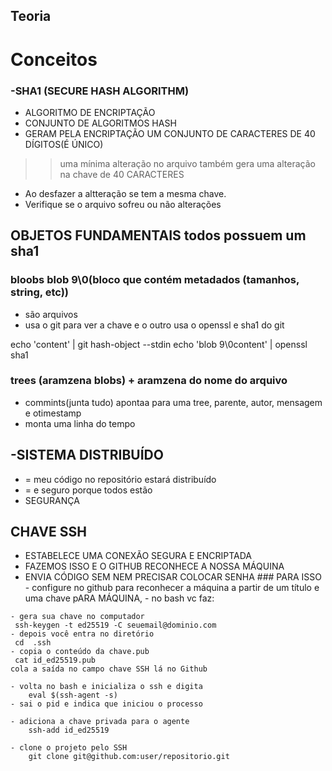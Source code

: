 ## Teoria
# Conceitos
### -SHA1 (SECURE HASH ALGORITHM)
- ALGORITMO DE ENCRIPTAÇÃO
- CONJUNTO DE ALGORITMOS HASH
- GERAM  PELA ENCRIPTAÇÃO UM CONJUNTO DE CARACTERES  DE 40 DÍGITOS(É ÚNICO)

>> uma mínima alteração no arquivo também gera uma alteração na chave de 40 CARACTERES
- Ao desfazer a altteração se tem a mesma chave.
- Verifique se o arquivo sofreu ou não alterações

## OBJETOS FUNDAMENTAIS todos possuem um sha1
### bloobs blob 9\0(bloco que contém metadados (tamanhos, string, etc))
- são arquivos
- usa o git para ver a chave e o outro usa o openssl e sha1 do git

echo 'content' | git hash-object --stdin
echo 'blob 9\0content' | openssl sha1
    
### trees (aramzena blobs) + aramzena do nome do arquivo

- commints(junta tudo) apontaa para uma tree, parente, autor, mensagem e otimestamp
- monta uma linha do tempo

## -SISTEMA DISTRIBUÍDO
- = meu código no repositório estará distribuído
- = e seguro porque todos estão 
- SEGURANÇA


## CHAVE SSH
   - ESTABELECE UMA CONEXÃO SEGURA E ENCRIPTADA 
   - FAZEMOS ISSO E O GITHUB RECONHECE A NOSSA MÁQUINA
   - ENVIA CÓDIGO SEM NEM PRECISAR COLOCAR SENHA
    ### PARA ISSO
    - configure no github para reconhecer a máquina a partir de um título e uma chave pARA MÁQUINA,
    - no bash vc faz:
    
    - gera sua chave no computador
     ssh-keygen -t ed25519 -C seuemail@dominio.com
    - depois você entra no diretório
     cd  .ssh
    - copia o conteúdo da chave.pub
     cat id_ed25519.pub
    cola a saída no campo chave SSH lá no Github

    - volta no bash e inicializa o ssh e digita
        eval $(ssh-agent -s)    
    - sai o pid e indica que iniciou o processo

    - adiciona a chave privada para o agente
        ssh-add id_ed25519 

    - clone o projeto pelo SSH
        git clone git@github.com:user/repositorio.git 

